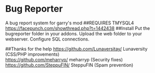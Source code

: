 # Bug Reporter
A bug report system for garry's mod
##REQUIRES TMYSQL4
https://facepunch.com/showthread.php?t=1442438
##Install
Put the bugreporter folder in your addons. Upload the web folder to your webserver. Configure SQL connections.

##Thanks for the help
https://github.com/Lunaversitay/ Lunaversity (CSS/PHP improvements)  
https://github.com/meharryp/ meharryp (Security fixes)  
https://github.com/SteppuFIN/ SteppuFIN (Spam prevention)
